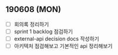 ## 190608 (MON)
- [ ] 회의록 정리하기
- [ ] sprint 1 backlog 점검하기
- [ ] external-api decision docs 작성하기
- [ ] 아키텍처 점검해보고 기본적인 api 정리해보기
